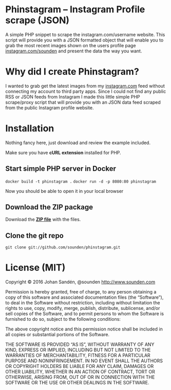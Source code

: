 # Phinstagram – Instagram Profile scrape (JSON)

A simple PHP snippet to scrape the instagram.com/username website. This script will provide you with a JSON formatted object that will enable you to grab the most recent images shown on the users profile page [instagram.com/sounden](http://instagram.com/sounden) and present the data the way you want.

# Why did I create Phinstagram?

I wanted to grab get the latest images from my [instagram.com](http://instagram.com) feed without connecting my account to third party apps. Since I could not find any public RSS or JSON feeds from Instagram I made this little simple PHP scrape/proxy script that will provide you with an JSON data feed scraped from the public Instagram profile website.

# Installation

Nothing fancy here, just download and review the example included.

Make sure you have **cURL extension** installed for PHP.

## Start simple PHP server in Docker

`docker build -t phinstagram .`
`docker run -d -p 8080:80 phinstagram`

Now you should be able to open it in your local browser

## Download the ZIP package

Download the **[ZIP file](https://github.com/sounden/phinstagram/archive/master.zip)** with the files.

## Clone the git repo

	git clone git://github.com/sounden/phinstagram.git

# License (MIT)

Copyright © 2016 Johan Sandén, @sounden http://www.sounden.com

Permission is hereby granted, free of charge, to any person obtaining a copy of this software and associated documentation files (the “Software”), to deal in the Software without restriction, including without limitation the rights to use, copy, modify, merge, publish, distribute, sublicense, and/or sell copies of the Software, and to permit persons to whom the Software is furnished to do so, subject to the following conditions:

The above copyright notice and this permission notice shall be included in all copies or substantial portions of the Software.

THE SOFTWARE IS PROVIDED “AS IS”, WITHOUT WARRANTY OF ANY KIND, EXPRESS OR IMPLIED, INCLUDING BUT NOT LIMITED TO THE WARRANTIES OF MERCHANTABILITY, FITNESS FOR A PARTICULAR PURPOSE AND NONINFRINGEMENT. IN NO EVENT SHALL THE AUTHORS OR COPYRIGHT HOLDERS BE LIABLE FOR ANY CLAIM, DAMAGES OR OTHER LIABILITY, WHETHER IN AN ACTION OF CONTRACT, TORT OR OTHERWISE, ARISING FROM, OUT OF OR IN CONNECTION WITH THE SOFTWARE OR THE USE OR OTHER DEALINGS IN THE SOFTWARE.
